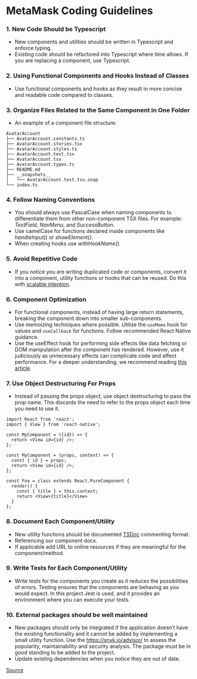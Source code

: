 # MetaMask Coding Guidelines

### 1. New Code Should be Typescript
- New components and utilities should be written in Typescript and enforce typing.
- Existing code should be refactored into Typescript where time allows. If you are replacing a component, use Typescript.

### 2. Using Functional Components and Hooks Instead of Classes
- Use functional components and hooks as they result in more concise and readable code compared to classes.

### 3. Organize Files Related to the Same Component in One Folder
- An example of a component file structure:

```.tsx
AvatarAccount
├── AvatarAccount.constants.ts
├── AvatarAccount.stories.tsx
├── AvatarAccount.styles.ts
├── AvatarAccount.test.tsx
├── AvatarAccount.tsx
├── AvatarAccount.types.ts
├── README.md
├── __snapshots__
│   └── AvatarAccount.test.tsx.snap
└── index.ts
```

### 4. Follow Naming Conventions
- You should always use PascalCase when naming components to differentiate them from other non-component TSX files. For example: *TextField*, *NavMenu*, and *SuccessButton*.
- Use camelCase for functions declared inside components like *handleInput()* or *showElement()*.
- When creating hooks use *withHookName()*.

### 5. Avoid Repetitive Code
- If you notice you are writing duplicated code or components, convert it into a component, utility functions or hooks that can be reused. Do this with [scalable intention](https://sandimetz.com/blog/2016/1/20/the-wrong-abstraction).

### 6. Component Optimization
- For functional components, instead of having large return statements, breaking the component down into smaller sub-components.
- Use memoizing techniques where possible. Utilize the `useMemo` hook for values and `useCallback` for functions. Follow recommended React Native guidance.
- Use the useEffect hook for performing side effects like data fetching or DOM manipulation after the component has rendered. However, use it judiciously as unnecessary effects can complicate code and affect performance. For a deeper understanding, we recommend reading [this article](https://react.dev/learn/you-might-not-need-an-effect).

### 7. Use Object Destructuring For Props
- Instead of passing the props object, use object destructuring to pass the prop name. This discards the need to refer to the props object each time you need to use it.

```tsx
import React from 'react';
import { View } from 'react-native';

const MyComponent = ({id}) => {
  return <View id={id} />;
};

const MyComponent = (props, context) => {
  const { id } = props;
  return <View id={id} />;
};

const Foo = class extends React.PureComponent {
  render() {
    const { title } = this.context;
    return <View>{title}</View>
  }
};

```

### 8. Document Each Component/Utility
- New utility functions should be documented [TSDoc](https://tsdoc.org) commenting format.
- Referencing our component docs.
- If applicable add URL to online resources if they are meaningful for the component/method.

### 9. Write Tests for Each Component/Utility
- Write tests for the components you create as it reduces the possibilities of errors. Testing ensures that the components are behaving as you would expect. In this project Jest is used, and it provides an environment where you can execute your tests.

### 10. External packages should be well maintained
- New packages should only be integrated if the application doesn’t have the existing functionality and it cannot be added by implementing a small utility function. Use the https://snyk.io/advisor/ to assess the popularity, maintainability and security analysis. The package must be in good standing to be added to the project.
- Update existing dependencies when you notice they are out of date.

[Source](https://www.makeuseof.com/must-follow-react-practices/)
